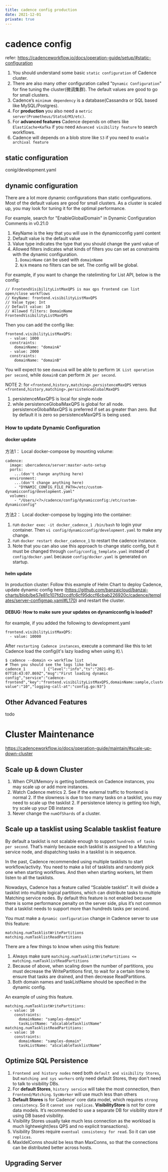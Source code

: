 ```yaml
---
title: cadence config production
date: 2021-12-01
private: true
---
```

# cadence config
refer: https://cadenceworkflow.io/docs/operation-guide/setup/#static-configuration
1. You should understand some basic `static configuration` of Cadence cluster.
2. There are also many other configuration called "`Dynamic Configuration`" for fine tuning the cluster(微调集群). The default values are good to go for small clusters.
3. Cadence’s `minimum dependency` is a database(Cassandra or SQL based like MySQL/Postgres). 
4. For **production** you also need a `metric server(Prometheus/Statsd/M3/etc)`.
5. For **advanced features** Cadence depends on others like `ElastiCache+Kafka` if you need `Advanced visibility feature` to search workflows. 
5. Cadence will depends on a blob store like `S3` if you need to `enable archival feature`

## static configuration
conig/development.yaml

## dynamic configuration
There are a lot more dynamic configurations than static configurations. Most of the default values are good for small clusters. As a cluster is scaled up, you may look for tuning it for the optimal performance.


For example, search for "EnableGlobalDomain" in Dynamic Configuration Comments in v0.21.0 

1. KeyName is the key that you will use in the dynamicconfig yaml content
1. Default value is the default value
2. Value type indicates the type that you should change the yaml value of
4. Allowed filters indicates what kinds of filters you can set as constraints with the dynamic configuration.
    1. `DomainName` can be used with `domainName`
    2. `N/A` means no filters can be set. The config will be global.

For example, if you want to change the ratelimiting for List API, below is the config:

    // FrontendVisibilityListMaxQPS is max qps frontend can list open/close workflows
    // KeyName: frontend.visibilityListMaxQPS
    // Value type: Int
    // Default value: 10
    // Allowed filters: DomainName
    FrontendVisibilityListMaxQPS
    
Then you can add the config like:

    frontend.visibilityListMaxQPS:
      - value: 1000
      constraints:
        domainName: "domainA"
      - value: 2000
      constraints:
        domainName: "domainB"      
    
You will expect to see `domainA` will be able to perform `1K List operation per second`, while `domainB` can perform `2K per second`.

NOTE 2: for `<frontend,history,matching>.persistenceMaxQPS` versus `<frontend,history,matching>.persistenceGlobalMaxQPS` 
1. persistenceMaxQPS is local for single node 
2. while persistenceGlobalMaxQPS is global for all node. persistenceGlobalMaxQPS is preferred if set as greater than zero. But by default it is zero so persistenceMaxQPS is being used.

### How to update Dynamic Configuration
#### docker update
方法1： Local docker-compose by mounting volume: 

    cadence:
      image: ubercadence/server:master-auto-setup
      ports:
        ...(don't change anything here)
      environment:
        ...(don't change anything here)
        - "DYNAMIC_CONFIG_FILE_PATH=/etc/custom-dynamicconfig/development.yaml"
      volumes:
        - "/Users/<?>/cadence/config/dynamicconfig:/etc/custom-dynamicconfig"
 
方法2： Local docker-compose by logging into the container: 
1. run `docker exec -it docker_cadence_1 /bin/bash` to login your container. Then `vi config/dynamicconfig/development.yaml` to make any change. 
2. run `docker restart docker_cadence_1` to restart the cadence instance. 
3. Note that you can also use this approach to change static config, but it must be changed through `config/config_template.yaml` instead of `config/docker.yaml` because `config/docker.yaml` is generated on startup.

#### helm update
In production cluster: Follow this example of Helm Chart to deploy Cadence, update dynamic config here (https://github.com/banzaicloud/banzai-charts/blob/be57e81c107fd2ccdfc6cf95dccf6cbab226920c/cadence/templates/server-configmap.yaml#L170)
and restart the cluster.

#### DEBUG: How to make sure your updates on dynamicconfig is loaded?
for example, if you added the following to development.yaml

    frontend.visibilityListMaxQPS:
      - value: 10000
    
After `restarting Cadence instances`, execute a command like this to let Cadence load the config(it's lazy loading when using it).\

    $ cadence --domain <> workflow list
    # Then you should see the logs like below
    cadence_1        | {"level":"info","ts":"2021-05-07T18:43:07.869Z","msg":"First loading dynamic config","service":"cadence-frontend","key":"frontend.visibilityListMaxQPS,domainName:sample,clusterName:primary","value":"10000","default-value":"10","logging-call-at":"config.go:93"}
    
## Other Advanced Features
todo


# Cluster Maintenance
https://cadenceworkflow.io/docs/operation-guide/maintain/#scale-up-down-cluster

## Scale up & down Cluster
1. When CPU/Memory is getting bottleneck on Cadence instances, you may scale up or add more instances.
1. Watch Cadence metrics
    2. See if the external traffic to frontend is normal
    2. If the slowness is due to too many tasks on a tasklist, you may need to scale up the tasklist
    2. If persistence latency is getting too high, try scale up your DB instance
3. Never change the `numOfShards` of a cluster. 

## Scale up a tasklist using Scalable tasklist feature
By default a tasklist is not scalable enough to support `hundreds of tasks per second`. That’s mainly because each tasklist is assigned to a Matching service node, and dispatching tasks in a tasklist is in sequence.

In the past, Cadence recommended using multiple tasklists to start workflow/activity. You need to make a list of tasklists and randomly pick one when starting workflows. And then when starting workers, let them listen to all the tasklists.

Nowadays, Cadence has a feature called “Scalable tasklist”. It will divide a tasklist into multiple logical partitions, which can distribute tasks to multiple Matching service nodes. By default this feature is not enabled because there is some performance penalty on the server side, plus it’s not common that a tasklist needs to support more than hundreds tasks per second.

You must make a `dynamic configuration` change in Cadence server to use this feature:

    matching.numTasklistWritePartitions
    matching.numTasklistReadPartitions

There are a few things to know when using this feature:

1. Always make sure `matching.numTasklistWritePartitions <= matching.numTasklistReadPartitions`
2. Because of above, when scaling down the number of partitions, you must decrease the WritePartitions first, to wait for a certain time to ensure that tasks are drained, and then decrease ReadPartitions.
3. Both domain names and taskListName should be specified in the dynamic config. 

An example of using this feature.

    matching.numTasklistWritePartitions:
      - value: 10
        constraints:
          domainName: "samples-domain"
          taskListName: "aScalableTasklistName"
    matching.numTasklistReadPartitions:
      - value: 10
        constraints:
          domainName: "samples-domain"
          taskListName: "aScalableTasklistName"
## Optimize SQL Persistence
1. `Frontend and history nodes` need both `default and visibility Stores`, but `matching and sys workers` only need default Stores, they don't need to talk to visibility DBs.
2. For **default Stores**, `history service` will take the most connection, then `Frontend/Matching`. `SysWorker` will use much less than others
3. **Default Stores** is for Cadence’ core data model, which requires `strong consistency`. So it `cannot use replicas`. **VisibilityStore** is not for core data models. It’s recommended to use a separate DB for visibility store if using DB based visibility.
4. Visibility Stores usually take much less connection as the workload is much lightweight(less QPS and no explicit transactions).
5. Visibility Stores require `eventual consistency for read`. So it can use `replicas`.
6. MaxIdelConns should be less than MaxConns, so that the connections can be distributed better across hosts.

## Upgrading Server
